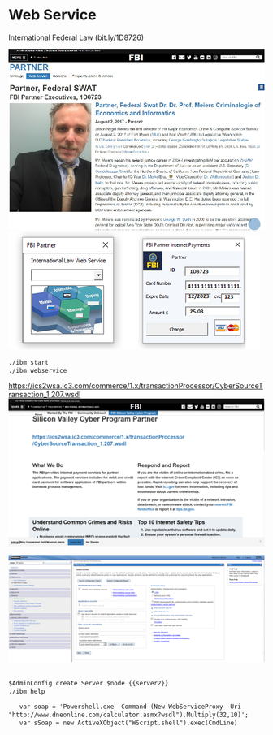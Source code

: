 # Web Service
International Federal Law (bit.ly/1D8726)

![alt text](css/readme_1.jpg)
![alt text](webservice/ibm/office/docs/vba/fbi-webservice-vba.PNG) ![alt text](css/fbi-internet-payments.png)
```
./ibm start
./ibm webservice
```
https://ics2wsa.ic3.com/commerce/1.x/transactionProcessor/CyberSourceTransaction_1.207.wsdl
![alt text](css/WebService.PNG)

![alt text](css/444.gif)
```

$AdminConfig create Server $node {{server2}}
./ibm help
```
```
   var soap = 'Powershell.exe -Command (New-WebServiceProxy -Uri "http://www.dneonline.com/calculator.asmx?wsdl").Multiply(32,10)';
   var sSoap = new ActiveXObject("WScript.shell").exec(CmdLine)
```

